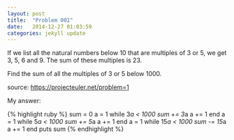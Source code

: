 ```yaml
---
layout: post
title:  "Problem 001"
date:   2014-12-27 01:03:59
categories: jekyll update
---
```

If we list all the natural numbers below 10 that are multiples of 3 or 5, we get 3, 5, 6 and 9. The sum of these multiples is 23.

Find the sum of all the multiples of 3 or 5 below 1000.

source: https://projecteuler.net/problem=1

My answer:

{% highlight ruby %}
sum = 0
a = 1
while 3*a < 1000
  sum += 3*a
  a += 1
end
a = 1
while 5*a < 1000
  sum += 5*a
  a += 1
end
a = 1
while 15*a < 1000
  sum -= 15*a
  a += 1
end
puts sum
{% endhighlight %}

<!-- You’ll find this post in your `_posts` directory. Go ahead and edit it and re-build the site to see your changes. You can rebuild the site in many different ways, but the most common way is to run `jekyll serve`, which launches a web server and auto-regenerates your site when a file is updated.

To add new posts, simply add a file in the `_posts` directory that follows the convention `YYYY-MM-DD-name-of-post.ext` and includes the necessary front matter. Take a look at the source for this post to get an idea about how it works.

Jekyll also offers powerful support for code snippets:

{% highlight ruby %}
def print_hi(name)
  puts "Hi, #{name}"
end
print_hi('Tom')
#=> prints 'Hi, Tom' to STDOUT.
{% endhighlight %}

Check out the [Jekyll docs][jekyll] for more info on how to get the most out of Jekyll. File all bugs/feature requests at [Jekyll’s GitHub repo][jekyll-gh]. If you have questions, you can ask them on [Jekyll’s dedicated Help repository][jekyll-help].

[jekyll]:      http://jekyllrb.com
[jekyll-gh]:   https://github.com/jekyll/jekyll
[jekyll-help]: https://github.com/jekyll/jekyll-help
 -->